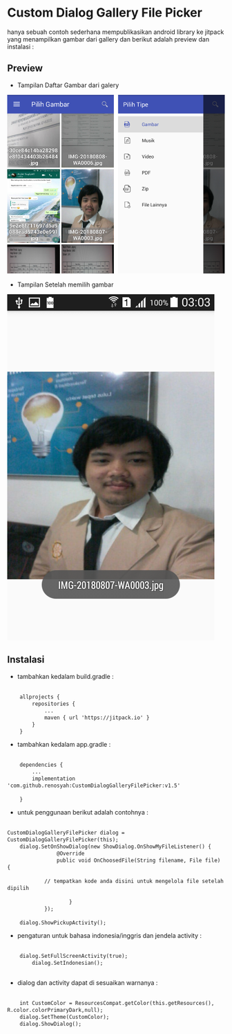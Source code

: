 # Custom Dialog Gallery File Picker

hanya sebuah contoh sederhana mempublikasikan android library ke jitpack yang menampilkan gambar dari gallery dan berikut adalah preview dan instalasi : 

## Preview 

* Tampilan Daftar Gambar dari galery

![GitHub Logo](/image/3.png)





* Tampilan Setelah memilih gambar

![GitHub Logo](/image/4.png)


## Instalasi


* tambahkan kedalam build.gradle : 

```

	allprojects {
		repositories {
			...
			maven { url 'https://jitpack.io' }
		}
	}

```


* tambahkan kedalam app.gradle : 

```

	dependencies {
		...
		implementation 'com.github.renosyah:CustomDialogGalleryFilePicker:v1.5'
	
	}

```

* untuk penggunaan berikut adalah contohnya : 

```

CustomDialogGalleryFilePicker dialog = CustomDialogGalleryFilePicker(this);
	dialog.SetOnShowDialog(new ShowDialog.OnShowMyFileListener() {
            	@Override
            	public void OnChoosedFile(String filename, File file) {

			// tempatkan kode anda disini untuk mengelola file setelah dipilih

            		}
        	});

	dialog.ShowPickupActivity();

```

* pengaturan untuk bahasa indonesia/inggris dan jendela activity :

```

	dialog.SetFullScreenActivity(true);
        dialog.SetIndonesian();


```


* dialog dan activity dapat di sesuaikan warnanya :

```

	int CustomColor = ResourcesCompat.getColor(this.getResources(), R.color.colorPrimaryDark,null);
	dialog.SetTheme(CustomColor);
	dialog.ShowDialog();


```
